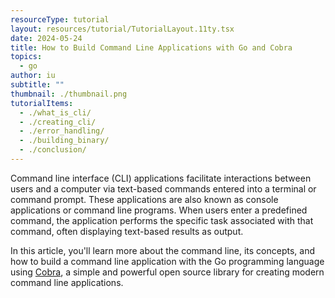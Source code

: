 ```yaml
---
resourceType: tutorial
layout: resources/tutorial/TutorialLayout.11ty.tsx
date: 2024-05-24
title: How to Build Command Line Applications with Go and Cobra
topics:
  - go
author: iu
subtitle: ""
thumbnail: ./thumbnail.png
tutorialItems:
  - ./what_is_cli/
  - ./creating_cli/
  - ./error_handling/
  - ./building_binary/
  - ./conclusion/
---
```


Command line interface (CLI) applications facilitate interactions between users and a computer via text-based commands entered into a terminal or command prompt. These applications are also known as console applications or command line programs. When users enter a predefined command, the application performs the specific task associated with that command, often displaying text-based results as output.

In this article, you'll learn more about the command line, its concepts, and how to build a command line application with the Go programming language using [Cobra](https://github.com/spf13/cobra), a simple and powerful open source library for creating modern command line applications.

